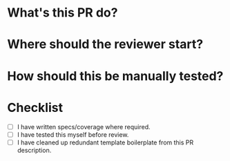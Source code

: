 
# What's this PR do?

# Where should the reviewer start?

# How should this be manually tested?

# Checklist

- [ ] I have written specs/coverage where required.
- [ ] I have tested this myself before review.
- [ ] I have cleaned up redundant template boilerplate from this PR description.
